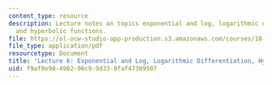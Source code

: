 ```yaml
---
content_type: resource
description: Lecture notes on topics exponential and log, logarithmic differentiation,
  and hyperbolic functions.
file: https://ol-ocw-studio-app-production.s3.amazonaws.com/courses/18-01-single-variable-calculus-fall-2006/f9af0e98490296c99d330faf47389507_lec6.pdf
file_type: application/pdf
resourcetype: Document
title: 'Lecture 6: Exponential and Log, Logarithmic Differentiation, Hyperbolic Functions'
uid: f9af0e98-4902-96c9-9d33-0faf47389507
---
```

